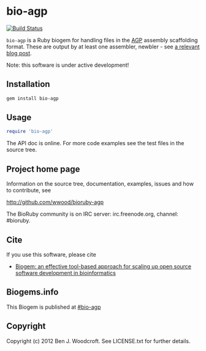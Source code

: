 # bio-agp

[![Build Status](https://secure.travis-ci.org/wwood/bioruby-agp.png)](http://travis-ci.org/wwood/bioruby-agp)

```bio-agp``` is a Ruby biogem for handling files in the [AGP](http://www.ncbi.nlm.nih.gov/projects/genome/assembly/agp/AGP_Specification.shtml) assembly scaffolding format. These are output by at least one assembler, newbler - see [a relevant blog post](https://contig.wordpress.com/2010/03/22/newbler-output-ii-contigs-and-scaffolds-sequence-files-and-the-454scaffolds-txt-file/).

Note: this software is under active development!

## Installation

```sh
gem install bio-agp
```

## Usage

```ruby
require 'bio-agp'
```

The API doc is online. For more code examples see the test files in
the source tree.
        
## Project home page

Information on the source tree, documentation, examples, issues and
how to contribute, see

  http://github.com/wwood/bioruby-agp

The BioRuby community is on IRC server: irc.freenode.org, channel: #bioruby.

## Cite

If you use this software, please cite
  
* [Biogem: an effective tool-based approach for scaling up open source software development in bioinformatics](http://dx.doi.org/10.1093/bioinformatics/bts080)

## Biogems.info

This Biogem is published at [#bio-agp](http://biogems.info/index.html#bio-agp)

## Copyright

Copyright (c) 2012 Ben J. Woodcroft. See LICENSE.txt for further details.

